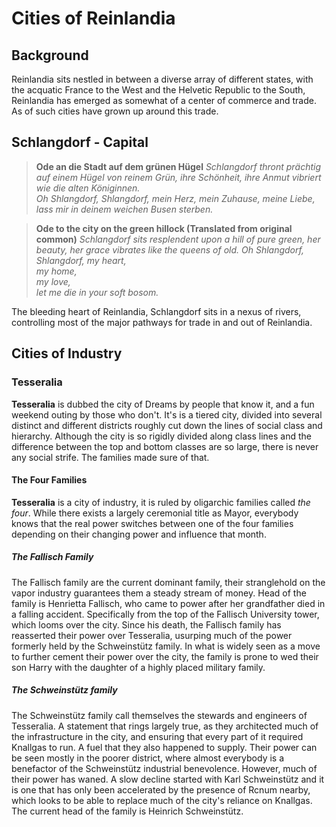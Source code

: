 <!-- TITLE: Cities Of Reinlandia -->
<!-- SUBTITLE: A quick summary of Cities Of Reinlandia -->

# Cities of Reinlandia
## Background
Reinlandia sits nestled in between a diverse array of different states, with the acquatic France to the West and the Helvetic Republic to the South, Reinlandia has emerged as somewhat of a center of commerce and trade. As of such cities have grown up around this trade. 

## Schlangdorf - Capital

> **Ode an die Stadt auf dem grünen Hügel**
> _Schlangdorf thront prächtig auf einem Hügel von reinem Grün,
>  ihre Schönheit, ihre Anmut vibriert wie die alten Königinnen.   
>  Oh Shlangdorf, Shlangdorf, 
>  mein Herz,
>  mein Zuhause, 
>  meine Liebe, 
>  lass mir in deinem weichen Busen sterben._

> __Ode to the city on the green hillock (Translated from original common)__
> _Schlangdorf sits resplendent upon a hill of pure green, 
> her beauty, her grace vibrates like the queens of old. 
> Oh Shlangdorf, Shlangdorf, 
> my heart,   
> my home,  
> my love,   
> let me die in your soft bosom._  

The bleeding heart of Reinlandia, Schlangdorf sits in a nexus of rivers, controlling most of the major pathways for trade in and out of Reinlandia. 

## Cities of Industry

### Tesseralia

__Tesseralia__ is dubbed the city of Dreams by people that know it, and a fun weekend outing by those who don't. It's is a tiered city, divided into several distinct and different districts roughly cut down the lines of social class and hierarchy.  Although the city is so rigidly divided along class lines and the difference between the top and bottom classes are so large, there is never any social strife. The families made sure of that. 

#### The Four Families
__Tesseralia__ is a city of industry, it is ruled by oligarchic families called _the four_. While there exists a largely ceremonial title as Mayor, everybody knows that the real power switches between one of the four families depending on their changing power and influence that month.  

##### The Fallisch Family 
The Fallisch family are the current dominant family, their stranglehold on the vapor industry guarantees them a steady stream of money. Head of the family is Henrietta Fallisch, who came to power after her grandfather died in a falling accident. Specifically from the top of the Fallisch University tower, which looms over the city. Since his death, the Fallisch family has reasserted their power over Tesseralia, usurping much of the power formerly held by the Schweinstütz family.  In what is widely seen as a move to further cement their power over the city, the family is prone to wed their son Harry with the daughter of a highly placed military family. 

##### The Schweinstütz family
The Schweinstütz family call themselves the stewards and engineers of Tesseralia. A statement that rings largely true, as they architected much of the infrastructure in the city, and ensuring that every part of it required Knallgas to run. A fuel that they also happened to supply. Their power can be seen mostly in the poorer district, where almost everybody is a benefactor of the Schweinstütz industrial benevolence. However, much of their power has waned. A slow decline started with Karl Schweinstütz and it is one that has only been accelerated by the presence of Rcnum nearby, which looks to be able to replace much of the city's reliance on Knallgas.  The current head of the family is Heinrich Schweinstütz. 


